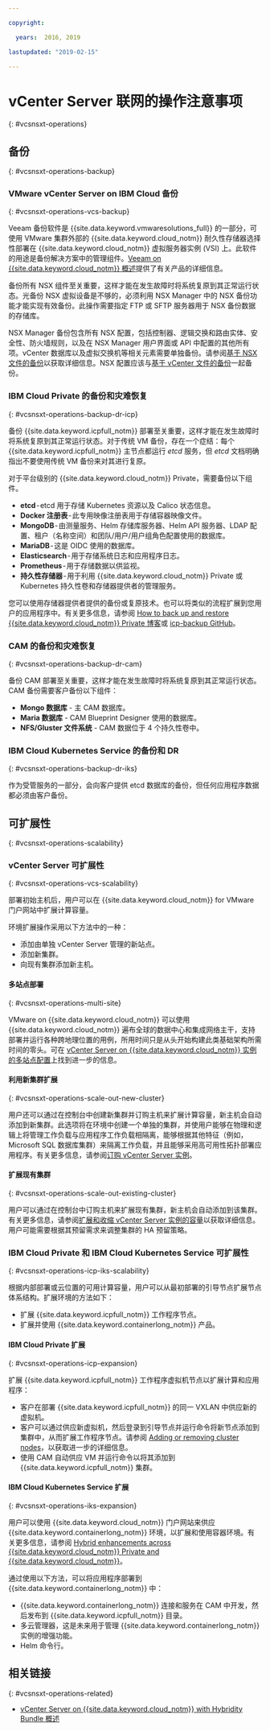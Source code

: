 ```yaml
---

copyright:

  years:  2016, 2019

lastupdated: "2019-02-15"

---
```


# vCenter Server 联网的操作注意事项
{: #vcsnsxt-operations}

## 备份
{: #vcsnsxt-operations-backup}

### VMware vCenter Server on IBM Cloud 备份
{: #vcsnsxt-operations-vcs-backup}

Veeam 备份软件是 {{site.data.keyword.vmwaresolutions_full}} 的一部分，可使用 VMware 集群外部的 {{site.data.keyword.cloud_notm}} 耐久性存储器选择性部署在 {{site.data.keyword.cloud_notm}} 虚拟服务器实例 (VSI) 上。此软件的用途是备份解决方案中的管理组件。[Veeam on {{site.data.keyword.cloud_notm}} 概述](/docs/services/vmwaresolutions/services?topic=vmware-solutions-veeam_considerations)提供了有关产品的详细信息。

备份所有 NSX 组件至关重要，这样才能在发生故障时将系统复原到其正常运行状态。光备份 NSX 虚拟设备是不够的，必须利用 NSX Manager 中的 NSX 备份功能才能实现有效备份。此操作需要指定 FTP 或 SFTP 服务器用于 NSX 备份数据的存储库。

NSX Manager 备份包含所有 NSX 配置，包括控制器、逻辑交换和路由实体、安全性、防火墙规则，以及在 NSX Manager 用户界面或 API 中配置的其他所有项。vCenter 数据库以及虚拟交换机等相关元素需要单独备份。请参阅[基于 NSX 文件的备份](/docs/services/vmwaresolutions/archiref/solution?topic=vmware-solutions-solution_backingup#nsx-file-based-backup)以获取详细信息。NSX 配置应该与[基于 vCenter 文件的备份](/docs/services/vmwaresolutions/archiref/solution?topic=vmware-solutions-solution_backingup#vcenter-file-based-backup)一起备份。

### IBM Cloud Private 的备份和灾难恢复
{: #vcsnsxt-operations-backup-dr-icp}

备份 {{site.data.keyword.icpfull_notm}} 部署至关重要，这样才能在发生故障时将系统复原到其正常运行状态。对于传统 VM 备份，存在一个症结：每个 {{site.data.keyword.icpfull_notm}} 主节点都运行 *etcd* 服务，但 *etcd* 文档明确指出不要使用传统 VM 备份来对其进行复原。

对于平台级别的 {{site.data.keyword.cloud_notm}} Private，需要备份以下组件。
- **etcd** - etcd 用于存储 Kubernetes 资源以及 Calico 状态信息。
- **Docker 注册表** - 此专用映像注册表用于存储容器映像文件。
- **MongoDB** - 由测量服务、Helm 存储库服务器、Helm API 服务器、LDAP 配置、租户（名称空间）和团队/用户/用户组角色配置使用的数据库。
- **MariaDB** - 这是 OIDC 使用的数据库。
-	**Elasticsearch** - 用于存储系统日志和应用程序日志。
-	**Prometheus** - 用于存储数据以供监视。
-	**持久性存储器** - 用于利用 {{site.data.keyword.cloud_notm}} Private 或 Kubernetes 持久性卷和存储器提供者的管理服务。

您可以使用存储器提供者提供的备份或复原技术。也可以将类似的流程扩展到您用户的应用程序中。有关更多信息，请参阅 [How to back up and restore {{site.data.keyword.cloud_notm}} Private 博客](https://medium.com/ibm-cloud/how-to-backup-and-restore-ibm-cloud-private-part-1-b6300dc1d7d8)或 [icp-backup GitHub](https://github.com/ibm-cloud-architecture/icp-backup/)。

### CAM 的备份和灾难恢复
{: #vcsnsxt-operations-backup-dr-cam}

备份 CAM 部署至关重要，这样才能在发生故障时将系统复原到其正常运行状态。CAM 备份需要客户备份以下组件：
-	**Mongo 数据库** - 主 CAM 数据库。
-	**Maria 数据库** - CAM Blueprint Designer 使用的数据库。
-	**NFS/Gluster 文件系统** - CAM 数据位于 4 个持久性卷中。

### IBM Cloud Kubernetes Service 的备份和 DR
{: #vcsnsxt-operations-backup-dr-iks}

作为受管服务的一部分，会向客户提供 etcd 数据库的备份，但任何应用程序数据都必须由客户备份。

## 可扩展性
{: #vcsnsxt-operations-scalability}

### vCenter Server 可扩展性
{: #vcsnsxt-operations-vcs-scalability}

部署初始主机后，用户可以在 {{site.data.keyword.cloud_notm}} for VMware 门户网站中扩展计算容量。

环境扩展操作采用以下方法中的一种：
-	添加由单独 vCenter Server 管理的新站点。
-	添加新集群。
-	向现有集群添加新主机。

#### 多站点部署
{: #vcsnsxt-operations-multi-site}

VMware on {{site.data.keyword.cloud_notm}} 可以使用 {{site.data.keyword.cloud_notm}} 遍布全球的数据中心和集成网络主干，支持部署并运行各种跨地理位置的用例，所用时间只是从头开始构建此类基础架构所需时间的零头。可在 [vCenter Server on {{site.data.keyword.cloud_notm}} 实例的多站点配置](/docs/services/vmwaresolutions/vcenter?topic=vmware-solutions-vc_multisite)上找到进一步的信息。

#### 利用新集群扩展
{: #vcsnsxt-operations-scale-out-new-cluster}

用户还可以通过在控制台中创建新集群并订购主机来扩展计算容量，新主机会自动添加到新集群。此选项将在环境中创建一个单独的集群，并使用户能够在物理和逻辑上将管理工作负载与应用程序工作负载相隔离，能够根据其他特征（例如，Microsoft SQL 数据库集群）来隔离工作负载，并且能够采用高可用性拓扑部署应用程序。有关更多信息，请参阅[订购 vCenter Server 实例](/docs/services/vmwaresolutions/vcenter?topic=vmware-solutions-vc_orderinginstance)。

#### 扩展现有集群
{: #vcsnsxt-operations-scale-out-existing-cluster}

用户可以通过在控制台中订购主机来扩展现有集群，新主机会自动添加到该集群。有关更多信息，请参阅[扩展和收缩 vCenter Server 实例的容量](/docs/services/vmwaresolutions/vcenter?topic=vmware-solutions-vc_addingremovingservers)以获取详细信息。用户可能需要根据其预留需求来调整集群的 HA 预留策略。

### IBM Cloud Private 和 IBM Cloud Kubernetes Service 可扩展性
{: #vcsnsxt-operations-icp-iks-scalability}

根据内部部署或云位置的可用计算容量，用户可以从最初部署的引导节点扩展节点体系结构。扩展环境的方法如下：
-	扩展 {{site.data.keyword.icpfull_notm}} 工作程序节点。
-	扩展并使用 {{site.data.keyword.containerlong_notm}} 产品。

#### IBM Cloud Private 扩展
{: #vcsnsxt-operations-icp-expansion}

扩展 {{site.data.keyword.icpfull_notm}} 工作程序虚拟机节点以扩展计算和应用程序：
- 客户在部署 {{site.data.keyword.icpfull_notm}} 的同一 VXLAN 中供应新的虚拟机。
- 客户可以通过供应新虚拟机，然后登录到引导节点并运行命令将新节点添加到集群中，从而扩展工作程序节点。请参阅 [Adding or removing cluster nodes](https://www.ibm.com/support/knowledgecenter/en/SSBS6K_2.1.0.3/installing/modify_cluster.html)，以获取进一步的详细信息。
- 使用 CAM 自动供应 VM 并运行命令以将其添加到 {{site.data.keyword.icpfull_notm}} 集群。

#### IBM Cloud Kubernetes Service 扩展
{: #vcsnsxt-operations-iks-expansion}

用户可以使用 {{site.data.keyword.cloud_notm}} 门户网站来供应 {{site.data.keyword.containerlong_notm}} 环境，以扩展和使用容器环境。有关更多信息，请参阅 [Hybrid enhancements across {{site.data.keyword.cloud_notm}} Private and {{site.data.keyword.cloud_notm}}](https://www.ibm.com/developerworks/community/blogs/5092bd93-e659-4f89-8de2-a7ac980487f0/entry/Hybrid_Enhancements_Across_IBM_Cloud_Private_and_IBM_Public_Cloud?lang=en_us)。

通过使用以下方法，可以将应用程序部署到 {{site.data.keyword.containerlong_notm}} 中：
-	{{site.data.keyword.containerlong_notm}} 连接和服务在 CAM 中开发，然后发布到 {{site.data.keyword.icpfull_notm}} 目录。
-	多云管理器，这是未来用于管理 {{site.data.keyword.containerlong_notm}} 实例的增强功能。
-	Helm 命令行。

## 相关链接
{: #vcsnsxt-operations-related}

* [vCenter Server on {{site.data.keyword.cloud_notm}} with Hybridity Bundle 概述](/docs/services/vmwaresolutions/archiref/vcs?topic=vmware-solutions-vcs-hybridity-intro)
